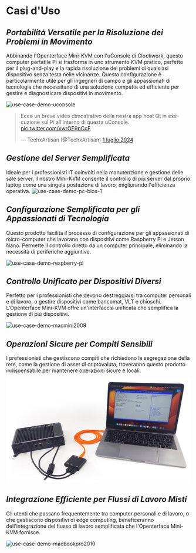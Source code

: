 # Casi d'Uso
## ***Portabilità Versatile per la Risoluzione dei Problemi in Movimento***
Abbinando l'Openterface Mini-KVM con l'uConsole di Clockwork, questo computer portatile Pi si trasforma in uno strumento KVM pratico, perfetto per il plug-and-play e la rapida risoluzione dei problemi di qualsiasi dispositivo senza testa nelle vicinanze. Questa configurazione è particolarmente utile per gli ingegneri di campo e gli appassionati di tecnologia che necessitano di una soluzione compatta ed efficiente per gestire e diagnosticare dispositivi in movimento.

<img src="https://pbs.twimg.com/media/GRaeGqHa0AA_GMv?format=jpg&name=4096x4096" alt="use-case-demo-uconsole" width="560" height="560">

<blockquote class="twitter-tweet" data-media-max-width="560"><p lang="en" dir="ltr">Ecco un breve video dimostrativo della nostra app host Qt in esecuzione sul Pi all'interno di questa uConsole. <a href="https://t.co/xwrOE9pCcF">pic.twitter.com/xwrOE9pCcF</a></p>&mdash; TechxArtisan (@TechxArtisan) <a href="https://twitter.com/TechxArtisan/status/1807824199152722019?ref_src=twsrc%5Etfw">1 luglio 2024</a></blockquote> <script async src="https://platform.twitter.com/widgets.js" charset="utf-8"></script>

## ***Gestione del Server Semplificata***
Ideale per i professionisti IT coinvolti nella manutenzione e gestione delle sale server, il nostro Mini-KVM consente il controllo di più server dal proprio laptop come una singola postazione di lavoro, migliorando l'efficienza operativa.
![use-case-demo-pc-bios-1](/images/product/use-case-demo-pc-bios-1.jpg)

## ***Configurazione Semplificata per gli Appassionati di Tecnologia***
Questo prodotto facilita il processo di configurazione per gli appassionati di micro-computer che lavorano con dispositivi come Raspberry Pi e Jetson Nano. Permette il controllo diretto da un computer principale, eliminando la necessità di periferiche aggiuntive.

![use-case-demo-respberry-pi](/images/product/use-case-demo-respberry-pi.jpg)

## ***Controllo Unificato per Dispositivi Diversi***
Perfetto per i professionisti che devono destreggiarsi tra computer personali e di lavoro, o gestire dispositivi come bancomat, VLT e chioschi. L'Openterface Mini-KVM offre un'interfaccia unificata che semplifica la gestione di più dispositivi.

![use-case-demo-macmini2009](/images/product/use-case-demo-macmini2009-3.jpg)

## ***Operazioni Sicure per Compiti Sensibili***
I professionisti che gestiscono compiti che richiedono la segregazione della rete, come la gestione di asset di criptovaluta, troveranno questo prodotto indispensabile per mantenere operazioni sicure e locali.

![use-case-demo-industrial-pc](images/product/use-case-demo-industrial-pc.jpg)

## ***Integrazione Efficiente per Flussi di Lavoro Misti***
Gli utenti che passano frequentemente tra computer personali e di lavoro, o che gestiscono dispositivi di edge computing, beneficeranno dell'integrazione del flusso di lavoro semplificata che l'Openterface Mini-KVM fornisce.

![use-case-demo-macbookpro2010](/images/product/use-case-demo-macbookpro2010.jpg)